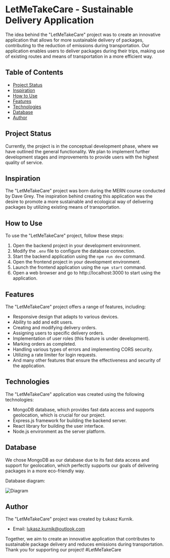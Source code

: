 # LetMeTakeCare - Sustainable Delivery Application

The idea behind the "LetMeTakeCare" project was to create an innovative application that allows for more sustainable delivery of packages, contributing to the reduction of emissions during transportation. Our application enables users to deliver packages during their trips, making use of existing routes and means of transportation in a more efficient way.

## Table of Contents

- [Project Status](#project-status)
- [Inspiration](#inspiration)
- [How to Use](#how-to-use)
- [Features](#features)
- [Technologies](#technologies)
- [Database](#database)
- [Author](#author)

## Project Status

Currently, the project is in the conceptual development phase, where we have outlined the general functionality. We plan to implement further development stages and improvements to provide users with the highest quality of service.

## Inspiration

The "LetMeTakeCare" project was born during the MERN course conducted by Dave Grey. The inspiration behind creating this application was the desire to promote a more sustainable and ecological way of delivering packages by utilizing existing means of transportation.

## How to Use

To use the "LetMeTakeCare" project, follow these steps:

1. Open the backend project in your development environment.
2. Modify the `.env` file to configure the database connection.
3. Start the backend application using the `npm run dev` command.
4. Open the frontend project in your development environment.
5. Launch the frontend application using the `npm start` command.
6. Open a web browser and go to http://localhost:3000 to start using the application.

## Features

The "LetMeTakeCare" project offers a range of features, including:

- Responsive design that adapts to various devices.
- Ability to add and edit users.
- Creating and modifying delivery orders.
- Assigning users to specific delivery orders.
- Implementation of user roles (this feature is under development).
- Marking orders as completed.
- Handling various types of errors and implementing CORS security.
- Utilizing a rate limiter for login requests.
- And many other features that ensure the effectiveness and security of the application.

## Technologies

The "LetMeTakeCare" application was created using the following technologies:

- MongoDB database, which provides fast data access and supports geolocation, which is crucial for our project.
- Express.js framework for building the backend server.
- React library for building the user interface.
- Node.js environment as the server platform.

## Database

We chose MongoDB as our database due to its fast data access and support for geolocation, which perfectly supports our goals of delivering packages in a more eco-friendly way.

Database diagram:

![Diagram](https://github.com/Golumeq/LetMeTakeCare/assets/105518941/a7cdbec8-526f-4b5e-bdd3-11e99a70bf9a)

## Author

The "LetMeTakeCare" project was created by Łukasz Kurnik.

- Email: lukasz.kurnik@outlook.com

Together, we aim to create an innovative application that contributes to sustainable package delivery and reduces emissions during transportation. Thank you for supporting our project! #LetMeTakeCare

